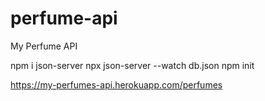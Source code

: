 # perfume-api
My Perfume API


npm i json-server
npx json-server --watch db.json
npm init

https://my-perfumes-api.herokuapp.com/perfumes